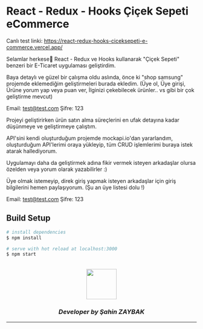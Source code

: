 # React - Redux - Hooks Çiçek Sepeti eCommerce
Canlı test linki: https://react-redux-hooks-ciceksepeti-e-commerce.vercel.app/

Selamlar herkese👋  React - Redux ve Hooks kullanarak "Çiçek Sepeti" benzeri bir E-Ticaret uygulaması geliştirdim.  

Baya detaylı ve güzel bir çalışma oldu aslında, önce ki "shop samsung" projemde eklemediğim geliştirmeleri burada ekledim.
(Üye ol, Üye girişi, Ürüne yorum yap veya puan ver, 
İlginizi çekebilecek ürünler.. vs gibi bir çok geliştirme mevcut) 

Email: test@test.com
Şifre: 123

Projeyi geliştirirken ürün satın alma süreçlerini en ufak detayına kadar düşünmeye ve geliştirmeye çalıştım. 

API'sini kendi oluşturduğum projemde mockapi.io'dan yararlandım, oluşturduğum API'lerimi oraya yükleyip, tüm CRUD işlemlerimi buraya istek atarak hallediyorum.

Uygulamayı daha da geliştirmek adına fikir vermek isteyen arkadaşlar olursa özelden veya yorum olarak yazabilirler :)

Üye olmak istemeyip, direk giriş yapmak isteyen arkadaşlar için giriş bilgilerini hemen paylaşıyorum. (Şu an üye listesi dolu !)

Email: test@test.com
Şifre: 123

## Build Setup

```bash
# install dependencies
$ npm install

# serve with hot reload at localhost:3000
$ npm start
```

<br>
<div align="center">
  <img src="https://image.flaticon.com/teams/slug/smashicons.jpg" width="80">
  <h3><i>Developer by Şahin ZAYBAK </i></h3>
  <hr/>
</div>

